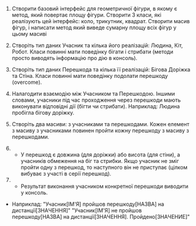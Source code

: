 1. Створити базовий інтерфейс для геометричної фігури, в якому є метод, який повертає площу фігури.
Створити 3 класи, які реалізують цей інтерфейс: коло, трикутник, квадрат.
Створити масив фігур, і написати метод який виведе сумарну площу всіх фігур у цьому масиві


2. Створіть тип даних Учасник та кілька його реалізацій: Людина, Кіт, Робот.
Класи повинні мати поведінку бігати і стрибати (методи просто виводять інформацію про дію в консоль).


3. Створіть тип даних Перешкода та кілька її реалізацій: Бігова Доріжка та Стіна.
Класи повинні мати поведінку подолати перешкоду (overcome).


4. Налагодити взаємодію між Учасником та Перешкодою.
Іншими словами, учасники під час проходження через перешкоди мають виконувати відповідні дії (бігти чи стрибати).
Наприклад: Людина пробігла бігову доріжку.


5. Створіть два масиви: з учасниками та перешкодами.
Кожен елемент з масиву з учасниками повинен пройти кожну перешкоду з масиву з перешкодами.


6. * У перешкод є довжина (для доріжки) або висота (для стіни), а учасників обмеження на біг та стрибки.
Якщо учасник не зміг пройти одну з перешкод, то наступного він не приступає (цілком вибуває з участі в серії перешкод).


7. * Результат виконання учасником конкретної перешкоди виводити у консоль. 
* Наприклад: "Учасник[ІМ'Я] пройшов перешкоду[НАЗВА] на дистанції[ЗНАЧЕННЯ]"
"Учасник[ІМ'Я] не пройшов перешкоду[НАЗВА] на дистанції[ЗНАЧЕННЯ]. Пройдено[ЗНАЧЕНИЕ]"